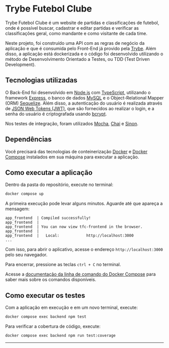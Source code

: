 # Trybe Futebol Clube

Trybe Futebol Clube é um website de partidas e classificações de futebol, onde é possível buscar, cadastrar e editar partidas e verificar as classificações geral, como mandante e como visitante de cada time.

Neste projeto, foi construído uma API com as regras de negócio da aplicação e que é consumida pelo Front-End já provido pela [Trybe](https://www.betrybe.com/). Além disso, a aplicação está dockerizada e o código foi desenvolvido utilizando o método de Desenvolvimento Orientado a Testes, ou TDD (Test Driven Development).

## Tecnologias utilizadas

O Back-End foi desenvolvido em [Node.js](https://nodejs.org/) com [TypeScript](https://www.typescriptlang.org/), utilizando o framework [Express](https://expressjs.com/), o banco de dados [MySQL](https://www.mysql.com/) e o Object-Relational Mapper (ORM) [Sequelize](https://sequelize.org/). Além disso, a autenticação do usuário é realizada através de [JSON Web Tokens (JWT)](https://jwt.io/), que são fornecidos ao realizar o login, e a senha do usuário é criptografada usando [bcrypt](https://en.wikipedia.org/wiki/Bcrypt).

Nos testes de integração, foram utilizados [Mocha](https://mochajs.org/), [Chai](https://www.chaijs.com/) e [Sinon](https://sinonjs.org/).

## Dependências

Você precisará das tecnologias de conteinerização [Docker](https://docs.docker.com/engine/install/) e [Docker Compose](https://docs.docker.com/compose/install/) instalados em sua máquina para executar a aplicação.

## Como executar a aplicação

Dentro da pasta do repositório, execute no terminal:

```sh
docker compose up
```

A primeira execução pode levar alguns minutos. Aguarde até que apareça a mensagem:

```
app_frontend  | Compiled successfully!
app_frontend  |
app_frontend  | You can now view tfc-frontend in the browser.
app_frontend  |
app_frontend  |   Local:            http://localhost:3000
...
```

Com isso, para abrir o aplicativo, acesse o endereço `http://localhost:3000` pelo seu navegador.

Para encerrar, pressione as teclas `ctrl + C` no terminal.

Acesse a [documentação da linha de comando do Docker Compose](https://docs.docker.com/engine/reference/commandline/compose/#child-commands) para saber mais sobre os comandos disponíveis.

## Como executar os testes

Com a aplicação em execução e em um novo terminal, execute:

```sh
docker compose exec backend npm test
```

Para verificar a cobertura de código, execute:

```sh
docker compose exec backend npm run test:coverage
```

---
